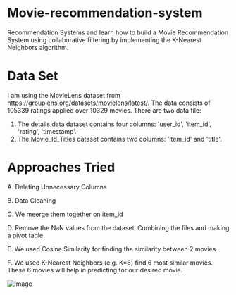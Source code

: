 # Movie-recommendation-system
Recommendation Systems and learn how to build a Movie Recommendation System using collaborative filtering by implementing the K-Nearest Neighbors algorithm.
# Data Set
I am using the MovieLens dataset from https://grouplens.org/datasets/movielens/latest/. The data consists of 105339 ratings applied over 10329 movies.
There are two data file:
1. The details.data dataset contains four columns:
'user_id', 'item_id', 'rating', 'timestamp'.
2. The Movie_Id_Titles dataset contains two columns:
'item_id' and 'title'.
# Approaches Tried
A. Deleting Unnecessary Columns

B. Data Cleaning

C. We meerge them together on item_id

D. Remove the NaN values from the dataset .Combining the files and making a pivot table

E. We used Cosine Similarity for finding the similarity between 2 movies.

F. We used K-Nearest Neighbors (e.g. K=6) find 6 most similar movies. These 6 movies will help in predicting for our desired movie. 


![image](https://user-images.githubusercontent.com/59818604/132088502-b56a39a3-2f42-4db1-a784-dfc0c73d025f.png)

